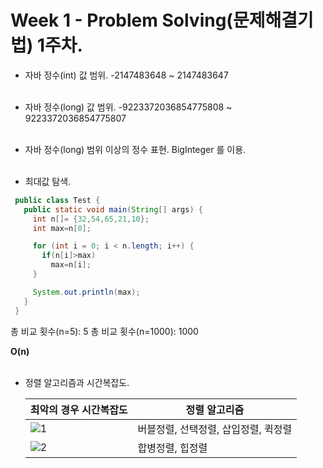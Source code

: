 Week 1 - Problem Solving(문제해결기법) 1주차.
===
* 자바 정수(int) 값 범위.
  -2147483648 ~ 2147483647<br><br>
* 자바 정수(long) 값 범위.
  -9223372036854775808 ~ 9223372036854775807<br><br>
* 자바 정수(long) 범위 이상의 정수 표현.
  BigInteger 를 이용.<br><br>

* 최대값 탐색.
 ```java  
  public class Test {
    public static void main(String[] args) {
      int n[]= {32,54,65,21,10};
      int max=n[0];

      for (int i = 0; i < n.length; i++) {
        if(n[i]>max) 
          max=n[i];
      }

      System.out.println(max);
    }
  }
  ```
  총 비교 횟수(n=5): 5
  총 비교 횟수(n=1000): 1000<br>

  **O(n)**<br><br>

* 정렬 알고리즘과 시간복잡도.

  |      최악의 경우 시간복잡도            | 정렬 알고리즘     | 
  ----------------- | ---------------------------- | 
  | ![1](https://user-images.githubusercontent.com/33312179/45468574-43616580-b760-11e8-96e5-f608bd7e6fd0.jpg)  | 버블정렬, 선택정렬, 삽입정렬, 퀵정렬  | 
  |  ![2](https://user-images.githubusercontent.com/33312179/45468598-6724ab80-b760-11e8-8cb3-2731bf0fd932.jpg)  | 합병정렬, 힙정렬  | 
  